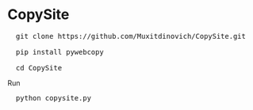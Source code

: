 # CopySite


<pre>
  git clone https://github.com/Muxitdinovich/CopySite.git

  pip install pywebcopy

  cd CopySite
</pre>
Run
<pre>
  python copysite.py
</pre>

